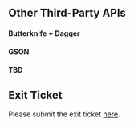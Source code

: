 ## Other Third-Party APIs

#### Butterknife + Dagger  

#### GSON

#### TBD  

## Exit Ticket  
Please submit the exit ticket [here](https://docs.google.com/forms/d/1R2EKzGCiIkN4qSuIYPC-gR0kf__lGs_1wtji9JtXNt8/viewform).  
